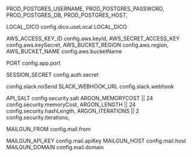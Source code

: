 
PROD_POSTGRES_USERNAME,
PROD_POSTGRES_PASSWORD,
PROD_POSTGRES_DB,
PROD_POSTGRES_HOST,

LOCAL_DICO  config.dico.useLocal LOCAL_DICO


AWS_ACCESS_KEY_ID config.aws.keyId,
AWS_SECRET_ACCESS_KEY config.aws.keySecret,
AWS_BUCKET_REGION config.aws.region,
AWS_BUCKET_NAME config.aws.bucketName

PORT config.app.port


SESSION_SECRET config.auth.secret

config.slack.noSend
SLACK_WEBHOOK_URL config.slack.webhook

API_SALT config.security.salt
ARGON_MEMORYCOST || 24 config.security.memoryCost,
ARGON_LENGTH || 24 config.security.hashLength,
ARGON_ITERATIONS || 2 config.security.iterations,

MAILGUN_FROM config.mail.from

MAILGUN_API_KEY config.mail.apiKey
MAILGUN_HOST config.mail.host
MAILGUN_DOMAIN config.mail.domain